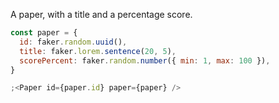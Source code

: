 A paper, with a title and a percentage score.

```js
const paper = {
  id: faker.random.uuid(),
  title: faker.lorem.sentence(20, 5),
  scorePercent: faker.random.number({ min: 1, max: 100 }),
}

;<Paper id={paper.id} paper={paper} />
```
